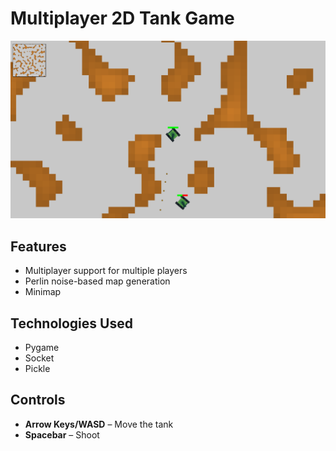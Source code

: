 # Multiplayer 2D Tank Game

![Gameplay](gameplay.png)

## Features
- Multiplayer support for multiple players
- Perlin noise-based map generation
- Minimap

## Technologies Used
- Pygame
- Socket
- Pickle

## Controls
- **Arrow Keys/WASD** – Move the tank
- **Spacebar** – Shoot
